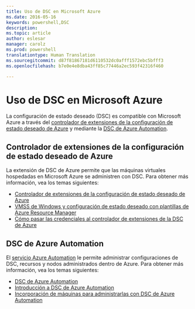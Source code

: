 ```yaml
---
title: Uso de DSC en Microsoft Azure
ms.date: 2016-05-16
keywords: powershell,DSC
description: 
ms.topic: article
author: eslesar
manager: carolz
ms.prod: powershell
translationtype: Human Translation
ms.sourcegitcommit: d87f81867181d6110532dc0afff1572ebc5bfff3
ms.openlocfilehash: b7e0e4e8dba43ff85c77446a2ec593f42316f460

---
```


# <a name="using-dsc-on-microsoft-azure"></a>Uso de DSC en Microsoft Azure

La configuración de estado deseado (DSC) es compatible con Microsoft Azure a través del [controlador de extensiones de la configuración de estado deseado de Azure](https://docs.microsoft.com/azure/virtual-machines/virtual-machines-windows-extensions-dsc-overview) y mediante la [DSC de Azure Automation](https://docs.microsoft.com/azure/automation/automation-dsc-overview).

## <a name="azure-desired-state-configuration-extension-handler"></a>Controlador de extensiones de la configuración de estado deseado de Azure

La extensión de DSC de Azure permite que las máquinas virtuales hospedadas en Microsoft Azure se administren con DSC. Para obtener más información, vea los temas siguientes:

- [Controlador de extensiones de la configuración de estado deseado de Azure](https://docs.microsoft.com/azure/virtual-machines/virtual-machines-windows-extensions-dsc-overview)
- [VMSS de Windows y configuración de estado deseado con plantillas de Azure Resource Manager](https://docs.microsoft.com/azure/virtual-machines/virtual-machines-windows-extensions-dsc-template)
- [Cómo pasar las credenciales al controlador de extensiones de la DSC de Azure](https://docs.microsoft.com/azure/virtual-machines/virtual-machines-windows-extensions-dsc-credentials)

## <a name="azure-automation-dsc"></a>DSC de Azure Automation

El [servicio Azure Automation](https://azure.microsoft.com/services/automation/) le permite administrar configuraciones de DSC, recursos y nodos administrados dentro de Azure. Para obtener más información, vea los temas siguientes:

- [DSC de Azure Automation](https://docs.microsoft.com/azure/automation/automation-dsc-overview)
- [Introducción a DSC de Azure Automation](https://docs.microsoft.com/azure/automation/automation-dsc-getting-started)
- [Incorporación de máquinas para administrarlas con DSC de Azure Automation](https://docs.microsoft.com/azure/automation/automation-dsc-onboarding)




<!--HONumber=Nov16_HO4-->


